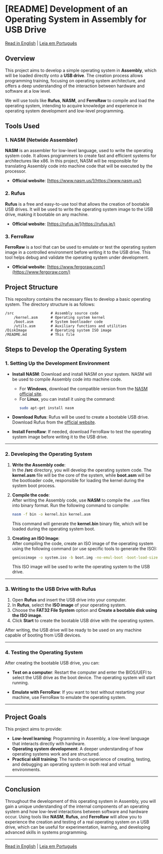 # [README] Development of an Operating System in Assembly for USB Drive

[Read in English](#readme---development-of-an-operating-system-in-assembly-for-usb-drive) | [Leia em Português](#readme---desenvolvimento-de-um-sistema-operacional-em-assembly-para-pendrive)

## Overview
This project aims to develop a simple operating system in **Assembly**, which will be loaded directly onto a **USB drive**. The creation process allows programming training, focusing on operating system architecture, and offers a deep understanding of the interaction between hardware and software at a low level.

We will use tools like **Rufus**, **NASM**, and **FerroRaw** to compile and load the operating system, intending to acquire knowledge and experience in operating system development and low-level programming.

## Tools Used

### 1. NASM (Netwide Assembler)
**NASM** is an assembler for low-level language, used to write the operating system code. It allows programmers to create fast and efficient systems for architectures like x86. In this project, NASM will be responsible for translating Assembly code into machine code that will be executed by the processor.

- **Official website**: [https://www.nasm.us/](https://www.nasm.us/)

### 2. Rufus
**Rufus** is a free and easy-to-use tool that allows the creation of bootable USB drives. It will be used to write the operating system image to the USB drive, making it bootable on any machine.

- **Official website**: [https://rufus.ie/](https://rufus.ie/)

### 3. FerroRaw
**FerroRaw** is a tool that can be used to emulate or test the operating system image in a controlled environment before writing it to the USB drive. This tool helps debug and validate the operating system under development.

- **Official website**: [https://www.fergoraw.com/](https://www.fergoraw.com/)

## Project Structure
This repository contains the necessary files to develop a basic operating system. The directory structure is as follows:

```
/src                 # Assembly source code
    /kernel.asm      # Operating system kernel
    /boot.asm        # System bootloader code
    /utils.asm       # Auxiliary functions and utilities
/DiskImage           # Operating system ISO image
/README.md           # This file
```

## Steps to Develop the Operating System

### 1. Setting Up the Development Environment

- **Install NASM**: Download and install NASM on your system. NASM will be used to compile Assembly code into machine code.
  - For **Windows**, download the compatible version from the [NASM official site](https://www.nasm.us/).
  - For **Linux**, you can install it using the command:
    ```bash
    sudo apt-get install nasm
    ```

- **Download Rufus**: Rufus will be used to create a bootable USB drive. Download Rufus from the [official website](https://rufus.ie/).

- **Install FerroRaw**: If needed, download FerroRaw to test the operating system image before writing it to the USB drive.

---

### 2. Developing the Operating System

1. **Write the Assembly code**:  
   In the **/src** directory, you will develop the operating system code. The **kernel.asm** file will be the core of the system, while **boot.asm** will be the bootloader code, responsible for loading the kernel during the system boot process.

2. **Compile the code**:  
   After writing the Assembly code, use **NASM** to compile the `.asm` files into binary format. Run the following command to compile:
   ```bash
   nasm -f bin -o kernel.bin kernel.asm
   ```

   This command will generate the **kernel.bin** binary file, which will be loaded during the operating system boot.

3. **Creating an ISO Image**:  
   After compiling the code, create an ISO image of the operating system using the following command (or use specific tools to generate the ISO):
   ```bash
   genisoimage -o system.iso -b boot.img -no-emul-boot -boot-load-size 4 -boot-info-table /iso
   ```

   This ISO image will be used to write the operating system to the USB drive.

---

### 3. Writing to the USB Drive with Rufus

1. Open **Rufus** and insert the USB drive into your computer.
2. In **Rufus**, select the **ISO image** of your operating system.
3. Choose the **FAT32 File System** option and **Create a bootable disk using the ISO image**.
4. Click **Start** to create the bootable USB drive with the operating system.

After writing, the USB drive will be ready to be used on any machine capable of booting from USB devices.

---

### 4. Testing the Operating System

After creating the bootable USB drive, you can:

- **Test on a computer**: Restart the computer and enter the BIOS/UEFI to select the USB drive as the boot device. The operating system will start running.

- **Emulate with FerroRaw**: If you want to test without restarting your machine, use FerroRaw to emulate the operating system.

---

## Project Goals

This project aims to provide:

- **Low-level learning**: Programming in Assembly, a low-level language that interacts directly with hardware.
- **Operating system development**: A deeper understanding of how operating systems work and are structured.
- **Practical skill training**: The hands-on experience of creating, testing, and debugging an operating system in both real and virtual environments.

---

## Conclusion

Throughout the development of this operating system in Assembly, you will gain a unique understanding of the internal components of an operating system and how low-level interactions between software and hardware occur. Using tools like **NASM**, **Rufus**, and **FerroRaw** will allow you to experience the creation and testing of a real operating system on a USB drive, which can be useful for experimentation, learning, and developing advanced skills in systems programming.

---

[Read in English](#readme---development-of-an-operating-system-in-assembly-for-usb-drive) | [Leia em Português](#readme---desenvolvimento-de-um-sistema-operacional-em-assembly-para-pendrive)

